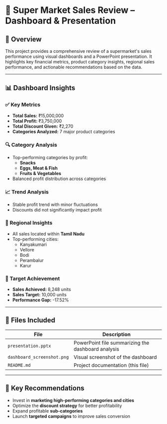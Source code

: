 # 🛒 Super Market Sales Review – Dashboard & Presentation

## 📌 Overview
This project provides a comprehensive review of a supermarket's sales performance using visual dashboards and a PowerPoint presentation. It highlights key financial metrics, product category insights, regional sales performance, and actionable recommendations based on the data.

---

## 📊 Dashboard Insights

### ✅ Key Metrics
- **Total Sales:** ₹15,000,000
- **Total Profit:** ₹3,750,000
- **Total Discount Given:** ₹2,270
- **Categories Analyzed:** 7 major product categories

### 🔍 Category Analysis
- Top-performing categories by profit:
  - **Snacks**
  - **Eggs, Meat & Fish**
  - **Fruits & Vegetables**
- Balanced profit distribution across categories

### 📈 Trend Analysis
- Stable profit trend with minor fluctuations
- Discounts did not significantly impact profit

### 📍 Regional Insights
- All sales located within **Tamil Nadu**
- Top-performing cities:
  - Kanyakumari
  - Vellore
  - Bodi
  - Perambalur
  - Karur

### 🎯 Target Achievement
- **Sales Achieved:** 8,248 units
- **Sales Target:** 10,000 units
- **Performance Gap:** -17.52%

---

## 📂 Files Included

| File | Description |
|------|-------------|
| `presentation.pptx` | PowerPoint file summarizing the dashboard analysis |
| `dashboard_screenshot.png` | Visual screenshot of the dashboard |
| `README.md` | Project documentation (this file) |

---

## 🧠 Key Recommendations
- Invest in **marketing high-performing categories and cities**
- Optimize the **discount strategy** for better profitability
- Expand profitable **sub-categories**
- Launch **targeted campaigns** to improve sales conversion
